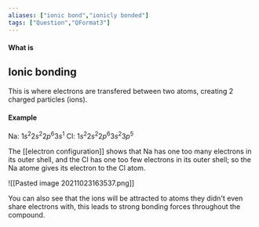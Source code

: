 ```yaml
---
aliases: ["ionic bond","ionicly bonded"]
tags: ["Question","QFormat3"]
---
```


#### What is
## Ionic bonding
This is where electrons are transfered between two atoms, creating 2 charged particles (ions).

#### Example

Na: $1s^{2}2s^{2}2p^{6}3s^{1}$
Cl: $1s^{2}2s^{2}2p^{6}3s^{2}3p^{5}$

The [[electron configuration]] shows that Na has one too many electrons in its outer shell, and the Cl has one too few electrons in its outer shell; so the Na atome gives its electron to the Cl atom.

![[Pasted image 20211023163537.png]]

You can also see that the ions will be attracted to atoms they didn't even share electrons with, this leads to strong bonding forces throughout the compound.